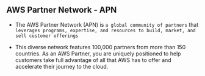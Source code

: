 ## AWS Partner Network - APN

- The AWS Partner Network (APN) is `a global community of partners` that `leverages programs, expertise, and resources to build, market, and sell customer offerings`

- This diverse network features 100,000 partners from more than 150 countries. As an AWS Partner, you are uniquely positioned to help customers take full advantage of all that AWS has to offer and accelerate their journey to the cloud.
